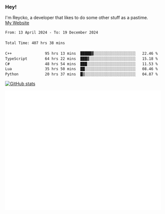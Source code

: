 ### Hey!
I'm Reycko, a developer that likes to do some other stuff as a pastime.  
[My Website](https://reycko.root.sx)

<!--START_SECTION:wakasection-->

```txt
From: 13 April 2024 - To: 19 December 2024

Total Time: 407 hrs 38 mins

C++               95 hrs 13 mins  █████▓░░░░░░░░░░░░░░░░░░░   22.46 %
TypeScript        64 hrs 22 mins  ███▓░░░░░░░░░░░░░░░░░░░░░   15.18 %
C#                48 hrs 54 mins  ███░░░░░░░░░░░░░░░░░░░░░░   11.53 %
Lua               35 hrs 50 mins  ██░░░░░░░░░░░░░░░░░░░░░░░   08.46 %
Python            20 hrs 37 mins  █▒░░░░░░░░░░░░░░░░░░░░░░░   04.87 %
```

<!--END_SECTION:wakasection-->

[![GitHub stats](https://github-readme-stats.vercel.app/api?username=Reycko&show_icons=true&theme=dark&hide_title=true&count_private=true)](https://github.com/anuraghazra/github-readme-stats)

![Metrics](/github-metrics.svg)
